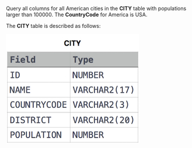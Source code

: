 Query all columns for all American cities in the **CITY** table 
with populations larger than 100000. The **CountryCode** for America is USA.

The **CITY** table is described as follows:

<img src="res/CITY.jpg">
